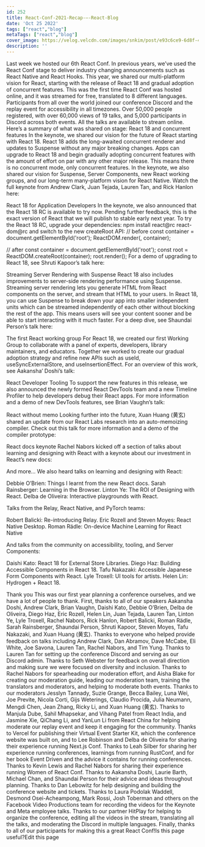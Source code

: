 ```yaml
---
id: 252
title: React-Conf-2021-Recap-–-React-Blog
date: 'Oct 25 2022'
tags: ["react","blog"]
metaTags: ["react","blog"]
cover_image: https://velog.velcdn.com/images/snkim/post/e93c6ce9-6d8f-4957-8e4f-30ab8330e217/reactJS.png
description: ''
---
```


Last week we hosted our 6th React Conf.  In previous years, we’ve used the React Conf stage to deliver industry changing announcements such as React Native and React Hooks. This year, we shared our multi-platform vision for React, starting with the release of React 18 and gradual adoption of concurrent features.
This was the first time React Conf was hosted online, and it was streamed for free, translated to 8 different languages. Participants from all over the world joined our conference Discord and the replay event for accessibility in all timezones. Over 50,000 people registered, with over 60,000 views of 19 talks, and 5,000 participants in Discord across both events.
All the talks are available to stream online.
Here’s a summary of what was shared on stage:
React 18 and concurrent features 
In the keynote, we shared our vision for the future of React starting with React 18.
React 18 adds the long-awaited concurrent renderer and updates to Suspense without any major breaking changes. Apps can upgrade to React 18 and begin gradually adopting concurrent features with the amount of effort on par with any other major release.
This means there is no concurrent mode, only concurrent features.
In the keynote, we also shared our vision for Suspense, Server Components, new React working groups, and our long-term many-platform vision for React Native.
Watch the full keynote from Andrew Clark, Juan Tejada, Lauren Tan, and Rick Hanlon here:
  
React 18 for Application Developers 
In the keynote, we also announced that the React 18 RC is available to try now. Pending further feedback, this is the exact version of React that we will publish to stable early next year.
To try the React 18 RC, upgrade your dependencies:
npm install react@rc react-dom@rc
and switch to the new createRoot API:
// before
const container = document.getElementById('root');
ReactDOM.render(<App />, container);

// after
const container = document.getElementById('root');
const root = ReactDOM.createRoot(container);
root.render(<App/>);
For a demo of upgrading to React 18, see Shruti Kapoor’s talk here:
  
Streaming Server Rendering with Suspense 
React 18 also includes improvements to server-side rendering performance using Suspense.
Streaming server rendering lets you generate HTML from React components on the server, and stream that HTML to your users. In React 18, you can use Suspense to break down your app into smaller independent units which can be streamed independently of each other without blocking the rest of the app. This means users will see your content sooner and be able to start interacting with it much faster.
For a deep dive, see Shaundai Person’s talk here:
  
The first React working group 
For React 18, we created our first Working Group to collaborate with a panel of experts, developers, library maintainers, and educators. Together we worked to create our gradual adoption strategy and refine new APIs such as useId, useSyncExternalStore, and useInsertionEffect.
For an overview of this work, see Aakansha’ Doshi’s talk:
  
React Developer Tooling 
To support the new features in this release, we also announced the newly formed React DevTools team and a new Timeline Profiler to help developers debug their React apps.
For more information and a demo of new DevTools features, see Brian Vaughn’s talk:
  
React without memo 
Looking further into the future, Xuan Huang (黄玄) shared an update from our React Labs research into an auto-memoizing compiler. Check out this talk for more information and a demo of the compiler prototype:
  
React docs keynote 
Rachel Nabors kicked off a section of talks about learning and designing with React with a keynote about our investment in React’s new docs:
  
And more… 
We also heard talks on learning and designing with React:

Debbie O’Brien: Things I learnt from the new React docs.
Sarah Rainsberger: Learning in the Browser.
Linton Ye: The ROI of Designing with React.
Delba de Oliveira: Interactive playgrounds with React.

Talks from the Relay, React Native, and PyTorch teams:

Robert Balicki: Re-introducing Relay.
Eric Rozell and Steven Moyes: React Native Desktop.
Roman Rädle: On-device Machine Learning for React Native

And talks from the community on accessibility, tooling, and Server Components:

Daishi Kato: React 18 for External Store Libraries.
Diego Haz: Building Accessible Components in React 18.
Tafu Nakazaki: Accessible Japanese Form Components with React.
Lyle Troxell: UI tools for artists.
Helen Lin: Hydrogen + React 18.

Thank you 
This was our first year planning a conference ourselves, and we have a lot of people to thank.
First, thanks to all of our speakers Aakansha Doshi, Andrew Clark, Brian Vaughn, Daishi Kato, Debbie O’Brien, Delba de Oliveira, Diego Haz, Eric Rozell, Helen Lin, Juan Tejada, Lauren Tan, Linton Ye, Lyle Troxell, Rachel Nabors, Rick Hanlon, Robert Balicki, Roman Rädle, Sarah Rainsberger, Shaundai Person, Shruti Kapoor, Steven Moyes, Tafu Nakazaki, and  Xuan Huang (黄玄).
Thanks to everyone who helped provide feedback on talks including Andrew Clark, Dan Abramov, Dave McCabe, Eli White, Joe Savona,  Lauren Tan, Rachel Nabors, and Tim Yung.
Thanks to Lauren Tan for setting up the conference Discord and serving as our Discord admin.
Thanks to Seth Webster for feedback on overall direction and making sure we were focused on diversity and inclusion.
Thanks to Rachel Nabors for spearheading our moderation effort, and Aisha Blake for creating our moderation guide, leading our moderation team, training the translators and moderators, and helping to moderate both events.
Thanks to our moderators Jesslyn Tannady, Suzie Grange, Becca Bailey, Luna Wei, Joe Previte, Nicola Corti, Gijs Weterings, Claudio Procida, Julia Neumann, Mengdi Chen, Jean Zhang, Ricky Li, and Xuan Huang (黄玄).
Thanks to Manjula Dube, Sahil Mhapsekar, and Vihang Patel from React India, and Jasmine Xie, QiChang Li, and YanLun Li from React China for helping moderate our replay event and keep it engaging for the community.
Thanks to Vercel for publishing their Virtual Event Starter Kit, which the conference website was built on, and to Lee Robinson and Delba de Oliveira for sharing their experience running Next.js Conf.
Thanks to Leah Silber for sharing her experience running conferences, learnings from running RustConf, and for her book Event Driven and the advice it contains for running conferences.
Thanks to Kevin Lewis and Rachel Nabors for sharing their experience running Women of React Conf.
Thanks to Aakansha Doshi, Laurie Barth, Michael Chan, and Shaundai Person for their advice and ideas throughout planning.
Thanks to Dan Lebowitz for help designing and building the conference website and tickets.
Thanks to Laura Podolak Waddell, Desmond Osei-Acheampong, Mark Rossi, Josh Toberman and others on the Facebook Video Productions team for recording the videos for the Keynote and Meta employee talks.
Thanks to our partner HitPlay for helping to organize the conference, editing all the videos in the stream, translating all the talks, and moderating the Discord in multiple languages.
Finally, thanks to all of our participants for making this a great React Conf!Is this page useful?Edit this page
